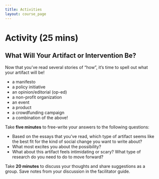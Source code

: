 ```yaml
---
title: Activities
layout: course_page
---
```

# Activity (25 mins)

## What Will Your Artifact or Intervention Be?

Now that you’ve read several stories of “how”, it’s time to spell out what your artifact will be!  

- a manifesto
- a policy initiative
- an opinion/editorial (op-ed)
- a non-profit organization
- an event
- a product
- a crowdfunding campaign
- a combination of the above!

Take **five minutes** to free-write your answers to the following questions:
- Based on the essays that you’ve read, which type of artifact seems like the best fit for the kind of social change you want to write about?
- What most excites you about the possibility?
- What about this artifact feels intimidating or scary? What type of research do you need to do to move forward?

Take **20 minutes** to discuss your thoughts and share suggestions as a group. Save notes from your discussion in the facilitator guide.

